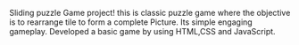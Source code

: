 Sliding puzzle Game project! this is classic puzzle game where the objective is to rearrange tile to form a complete Picture. Its simple engaging gameplay. Developed a basic game by using HTML,CSS and JavaScript.
